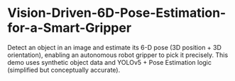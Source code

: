# Vision-Driven-6D-Pose-Estimation-for-a-Smart-Gripper
Detect an object in an image and estimate its 6-D pose (3D position + 3D orientation), enabling an autonomous robot gripper to pick it precisely. This demo uses synthetic object data and YOLOv5 + Pose Estimation logic (simplified but conceptually accurate).
